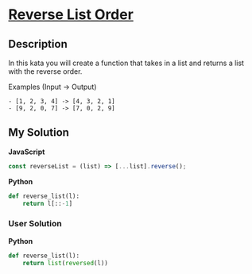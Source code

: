 # [Reverse List Order](https://www.codewars.com/kata/53da6d8d112bd1a0dc00008b)

## Description

In this kata you will create a function that takes in a list and returns a list with the reverse order.

Examples (Input -> Output)

```
- [1, 2, 3, 4] -> [4, 3, 2, 1]
- [9, 2, 0, 7] -> [7, 0, 2, 9]
```

## My Solution

**JavaScript**

```js
const reverseList = (list) => [...list].reverse();
```

**Python**

```py
def reverse_list(l):
    return l[::-1]
```

### User Solution

**Python**

```py
def reverse_list(l):
    return list(reversed(l))
```
